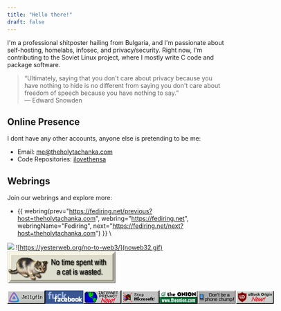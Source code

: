 ```yaml
---
title: "Hello there!"
draft: false
---
```

I'm a professional shitposter hailing from Bulgaria, and I'm passionate about self-hosting, homelabs, infosec, and privacy/security. Right now, I'm contributing to the Soviet Linux project, where I mostly write C code and package software.

>“Ultimately, saying that you don't care about privacy because you have nothing to hide is no different from saying you don't care about freedom of speech because you have nothing to say.”\
― Edward Snowden

## Online Presence

I dont have any other accounts, anyone else is pretending to be me:

- Email: [me@theholytachanka.com](mailto:me@theholytachanka.com)
- Code Repositories: [ilovethensa](https://github.com/ilovethensa)

## Webrings

Join our webrings and explore more:

- {{ webring(prev="https://fediring.net/previous?host=theholytachanka.com", webring="https://fediring.net", webringName="Fediring", next="https://fediring.net/next?host=theholytachanka.com") }}
\
 
![](https://512kb.club/assets/images/green-team.svg) 
![https://yesterweb.org/no-to-web3/](noweb32.gif) 
![#](cat.gif)
<div style="display: flex;">
    <img src="jellyfin.png" href="https://jellyfin.org" style="width: 20%;" />
    <img src="f_ckfb.gif" style="width: 20%;" />
    <img src="internetprivacy.gif" href="https://privacyguides.io" style="width: 20%;" />
    <img src="microsoft_stop.gif" style="width: 20%;" />
    <img src="onionlink1098.gif" href="https://theonion.com" style="width: 20%;" />
    <img src="phonechump.gif" style="width: 20%;" />
    <img src="ublock.png" href="https://ublockorigin.com" style="width: 20%;" />
</div>
